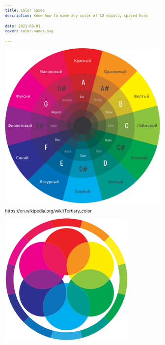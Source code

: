 ```yaml
---
title: Color names
description: Know how to name any color of 12 equally spaced hues

date: 2021-08-01
cover: color-names.svg

---
```


<script setup>
import col from '#/db/colors/colors.yaml'
</script>

<ColorCards :list="col.colors" :langs="col.langs" />

<ColorNames :list="col.colors" :langs="col.langs" />

<img src="./color-names.svg">

https://en.wikipedia.org/wiki/Tertiary_color

<img src="../models/palette.svg" width="400" height="400" />
